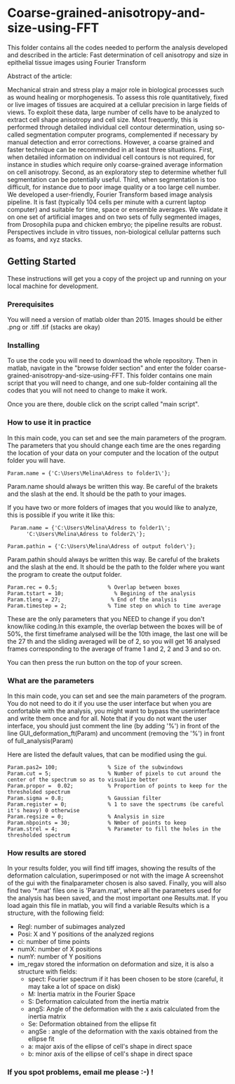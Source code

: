 # Coarse-grained-anisotropy-and-size-using-FFT

This folder contains all the codes needed to perform the analysis developed and described in the article: 
    Fast determination of cell anisotropy and size in epithelial tissue images using Fourier Transform

Abstract of the article:

Mechanical strain and stress play a major role in biological processes such as wound healing or
morphogenesis. To assess this role quantitatively, fixed or live images of tissues are acquired at a
cellular precision in large fields of views. To exploit these data, large number of cells have to be
analyzed to extract cell shape anisotropy and cell size. Most frequently, this is performed through
detailed individual cell contour determination, using so-called segmentation computer programs,
complemented if necessary by manual detection and error corrections. However, a coarse grained and
faster technique can be recommended in at least three situations. First, when detailed information
on individual cell contours is not required, for instance in studies which require only coarse-grained
average information on cell anisotropy. Second, as an exploratory step to determine whether full
segmentation can be potentially useful. Third, when segmentation is too difficult, for instance due to
poor image quality or a too large cell number. We developed a user-friendly, Fourier Transform based
image analysis pipeline. It is fast (typically 104 cells per minute with a current laptop computer) and
suitable for time, space or ensemble averages. We validate it on one set of artificial images and on
two sets of fully segmented images, from Drosophila pupa and chicken embryo; the pipeline results
are robust. Perspectives include in vitro tissues, non-biological cellular patterns such as foams, and
xyz stacks.

## Getting Started

These instructions will get you a copy of the project up and running on your local machine for development.

### Prerequisites

You will need a version of matlab older than 2015. 
Images should be either .png or .tiff .tif (stacks are okay)

### Installing

To use the code you will need to download the whole repository. Then in matlab, navigate in the "browse folder section" and enter the folder coarse-grained-anisotropy-and-size-using-FFT. This folder contains one main script that you will need to change, and one sub-folder containing all the codes that you will not need to change to make it work. 

Once you are there, double click on the script called "main script".


### How to use it in practice

In this main code, you can set and see the main parameters of the program. The parameters that you should change each time are the ones regarding the location of your data on your computer and the location of the output folder you will have. 

```
Param.name = {'C:\Users\Melina\Adress to folder1\'};

```
Param.name should always be written this way. Be careful of the brakets and the slash at the end. It should be the path to your images.

If you have two or more folders of images that you would like to analyze, this is possible if you write it like this: 

```
 Param.name = {'C:\Users\Melina\Adress to folder1\';
      'C:\Users\Melina\Adress to folder2\'};

```


```
Param.pathin = {'C:\Users\Melina\Adress of output folder\'};

```
Param.pathin should always be written this way. Be careful of the brakets and the slash at the end. It should be the path to the folder where you want the program to create the output folder.



```
Param.rec = 0.5;                % Overlap between boxes   
Param.tstart = 10;                % Begining of the analysis
Param.tleng = 27;                % End of the analysis
Param.timestep = 2;             % Time step on which to time average

```

These are the only parameters that you NEED to change if you don't know/like coding.In this example, the overlap between the boxes will be of 50%, the first timeframe analysed will be the 10th image, the last one will be the 27 th and the sliding averaged will be of 2, so you will get 16 analysed frames corresponding to the average of frame 1 and 2, 2 and 3 and so on. 

You can then press the run button on the top of your screen.

### What  are the parameters

In this main code, you can set and see the main parameters of the program. You do not need to do it if you use the user interface but when you are confortable with the analysis, you might want to bypass the userinterface and write them once and for all.
Note that if you do not want the user interface, you should just comment the line (by adding '%') in front of the line GUI_deformation_ft(Param) and uncomment (removing the '%') in front of full_analysis(Param)

Here are listed the default values, that can be modified using the gui.
```
Param.pas2= 100;                % Size of the subwindows
Param.cut = 5;                  % Number of pixels to cut around the center of the spectrum so as to visualize better
Param.propor =  0.02;           % Proportion of points to keep for the thresholded spectrum
Param.sigma = 0.8;              % Gaussian filter
Param.register = 0;             % 1 to save the spectrums (be careful it's heavy) 0 otherwise
Param.regsize = 0;              % Analysis in size
Param.nbpoints = 30;            % Nmber of points to keep 
Param.strel = 4;                % Parameter to fill the holes in the thresholded spectrum

```
### How results are stored

In your results folder, you will find tiff images, showing the results of the deformation calculation, superimposed or not with the image
A screenshot of the gui with the finalparameter chosen is also saved. Finally, you will also find two '*.mat' files one is
'Param.mat', where all the parameters used for the analysis has been saved, and the most important one Results.mat.
If you load again this file in matlab, you will find a variable Results which is a structure, with the following field:
- Regl: number of subimages analyzed
- Posi: X and Y positions of the analyzed regions
- ci: number of time points
- numX: number of X positions
- numY: number of Y positions
- im_regav stored the information on deformation and size, it is also a structure with fields:
	- spect: Fourier spectrum if it has been chosen to be store (careful, it may take a lot of space on disk)
	- M: Inertia matrix in the Fourier Space
	- S: Deformation calculated from the inertia matrix
	- angS: Angle of the deformation with the x axis calculated from the inertia matrix
	- Se: Deformation obtained from the ellipse fit
	- angSe : angle of the deformation with the xaxis  obtained from the ellipse fit
	- a: major axis of the ellipse of cell's shape in direct space
	- b: minor axis of the ellipse of cell's shape in direct space





### If you spot problems, email me please :-) !
  
